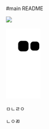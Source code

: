 #main README

<img src='https://image-cdn.hypb.st/https%3A%2F%2Fkr.hypebeast.com%2Ffiles%2F2022%2F03%2Fpokemon-enskyshop-psyduck-teapot-release-01.jpg?q=75&w=800&cbr=1&fit=max'>

![snake svg](https://github.com/Seop0728/Seop0728/blob/output/github-contribution-grid-snake.svg)

ㅁㄴㄹㅇ

ㄴㅇㄻ























































